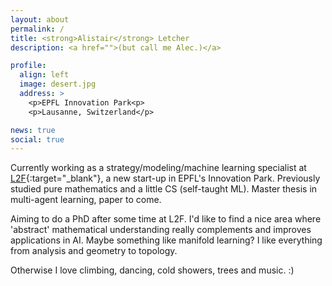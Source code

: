 ```yaml
---
layout: about
permalink: /
title: <strong>Alistair</strong> Letcher
description: <a href="">(but call me Alec.)</a>

profile:
  align: left
  image: desert.jpg
  address: >
    <p>EPFL Innovation Park<p>
    <p>Lausanne, Switzerland</p>

news: true
social: true
---
```


Currently working as a strategy/modeling/machine learning specialist at [L2F](https://www.l2f.ch){:target="\_blank"}, a new start-up in EPFL's Innovation Park. Previously studied pure mathematics and a little CS (self-taught ML). Master thesis in multi-agent learning, paper to come.

Aiming to do a PhD after some time at L2F. I'd like to find a nice area where 'abstract' mathematical understanding really complements and improves applications in AI. Maybe something like manifold learning? I like everything from analysis and geometry to topology.

Otherwise I love climbing, dancing, cold showers, trees and music. :)
